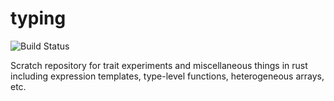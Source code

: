 # typing

![Build Status](https://github.com/colin-daniels/typing/workflows/Rust/badge.svg)

Scratch repository for trait experiments and miscellaneous things in rust including expression templates, 
type-level functions, heterogeneous arrays, etc.
